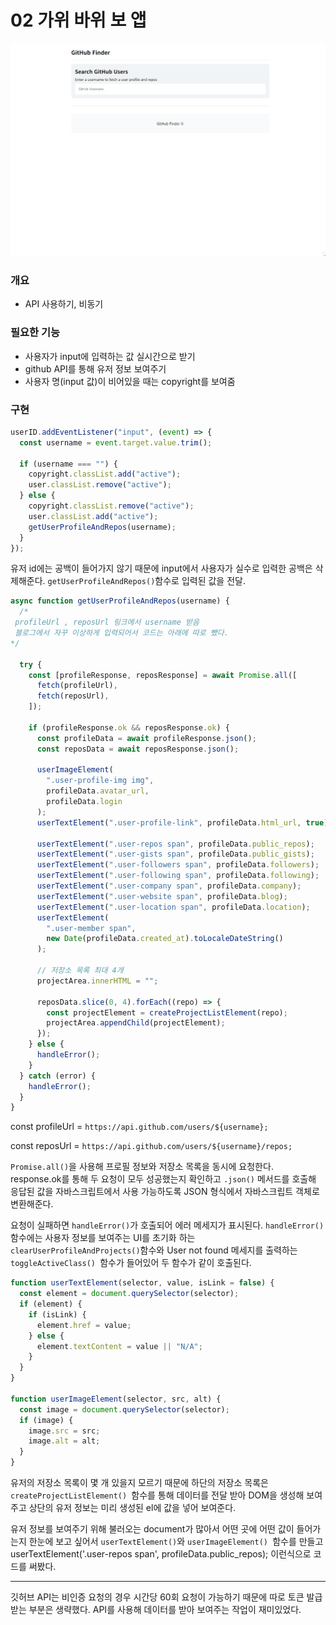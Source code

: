 # 02 가위 바위 보 앱

![](./05-github-finder.gif)

### 개요

- API 사용하기, 비동기

### 필요한 기능

- 사용자가 input에 입력하는 값 실시간으로 받기
- github API를 통해 유저 정보 보여주기
- 사용자 명(input 값)이 비어있을 때는 copyright를 보여줌

### 구현

```javascript
userID.addEventListener("input", (event) => {
  const username = event.target.value.trim();

  if (username === "") {
    copyright.classList.add("active");
    user.classList.remove("active");
  } else {
    copyright.classList.remove("active");
    user.classList.add("active");
    getUserProfileAndRepos(username);
  }
});
```

유저 id에는 공백이 들어가지 않기 때문에 input에서 사용자가 실수로 입력한 공백은 삭제해준다. `getUserProfileAndRepos()`함수로 입력된 값을 전달.

```javascript
async function getUserProfileAndRepos(username) {
  /*
 profileUrl , reposUrl 링크에서 username 받음 
 블로그에서 자꾸 이상하게 입력되어서 코드는 아래에 따로 뺐다. 
*/

  try {
    const [profileResponse, reposResponse] = await Promise.all([
      fetch(profileUrl),
      fetch(reposUrl),
    ]);

    if (profileResponse.ok && reposResponse.ok) {
      const profileData = await profileResponse.json();
      const reposData = await reposResponse.json();

      userImageElement(
        ".user-profile-img img",
        profileData.avatar_url,
        profileData.login
      );
      userTextElement(".user-profile-link", profileData.html_url, true);

      userTextElement(".user-repos span", profileData.public_repos);
      userTextElement(".user-gists span", profileData.public_gists);
      userTextElement(".user-followers span", profileData.followers);
      userTextElement(".user-following span", profileData.following);
      userTextElement(".user-company span", profileData.company);
      userTextElement(".user-website span", profileData.blog);
      userTextElement(".user-location span", profileData.location);
      userTextElement(
        ".user-member span",
        new Date(profileData.created_at).toLocaleDateString()
      );

      // 저장소 목록 최대 4개
      projectArea.innerHTML = "";

      reposData.slice(0, 4).forEach((repo) => {
        const projectElement = createProjectListElement(repo);
        projectArea.appendChild(projectElement);
      });
    } else {
      handleError();
    }
  } catch (error) {
    handleError();
  }
}
```

const profileUrl = `https://api.github.com/users/${username};`

const reposUrl = `https://api.github.com/users/${username}/repos;`

`Promise.all()`을 사용해 프로필 정보와 저장소 목록을 동시에 요청한다. response.ok를 통해 두 요청이 모두 성공했는지 확인하고 `.json()` 메서드를 호출해 응답된 값을 자바스크립트에서 사용 가능하도록 JSON 형식에서 자바스크립트 객체로 변환해준다.

요청이 실패하면 `handleError()`가 호출되어 에러 메세지가 표시된다. `handleError()` 함수에는 사용자 정보를 보여주는 UI를 초기화 하는 `clearUserProfileAndProjects()`함수와 User not found 메세지를 출력하는 `toggleActiveClass() `함수가 들어있어 두 함수가 같이 호출된다.

```javascript
function userTextElement(selector, value, isLink = false) {
  const element = document.querySelector(selector);
  if (element) {
    if (isLink) {
      element.href = value;
    } else {
      element.textContent = value || "N/A";
    }
  }
}

function userImageElement(selector, src, alt) {
  const image = document.querySelector(selector);
  if (image) {
    image.src = src;
    image.alt = alt;
  }
}
```

유저의 저장소 목록이 몇 개 있을지 모르기 때문에 하단의 저장소 목록은 `createProjectListElement() `함수를 통해 데이터를 전달 받아 DOM을 생성해 보여주고 상단의 유저 정보는 미리 생성된 el에 값을 넣어 보여준다.

유저 정보를 보여주기 위해 불러오는 document가 많아서 어떤 곳에 어떤 값이 들어가는지 한눈에 보고 싶어서 `userTextElement()`와 `userImageElement() `함수를 만들고 userTextElement('.user-repos span', profileData.public_repos); 이런식으로 코드를 써봤다.

<hr>

깃허브 API는 비인증 요청의 경우 시간당 60회 요청이 가능하기 때문에 따로 토큰 발급 받는 부분은 생략했다. API를 사용해 데이터를 받아 보여주는 작업이 재미있었다.
